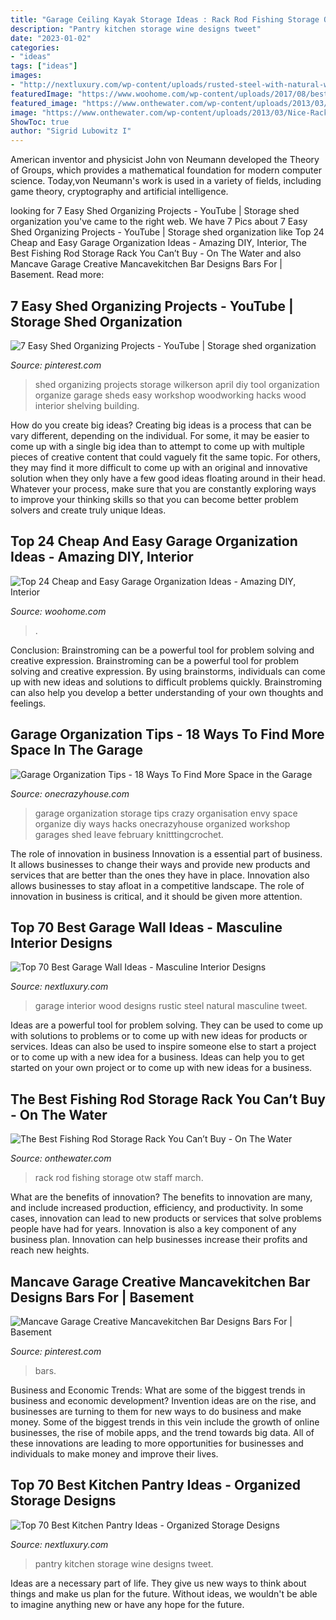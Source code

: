 ```yaml
---
title: "Garage Ceiling Kayak Storage Ideas : Rack Rod Fishing Storage Otw Staff March"
description: "Pantry kitchen storage wine designs tweet"
date: "2023-01-02"
categories:
- "ideas"
tags: ["ideas"]
images:
- "http://nextluxury.com/wp-content/uploads/rusted-steel-with-natural-wood-planks-garage-wall-interior-design.jpg"
featuredImage: "https://www.woohome.com/wp-content/uploads/2017/08/best-garage-storage-ideas-22.jpg"
featured_image: "https://www.onthewater.com/wp-content/uploads/2013/03/Nice-Rack.jpg"
image: "https://www.onthewater.com/wp-content/uploads/2013/03/Nice-Rack.jpg"
ShowToc: true
author: "Sigrid Lubowitz I"
---
```



American inventor and physicist John von Neumann developed the Theory of Groups, which provides a mathematical foundation for modern computer science. Today,von Neumann's work is used in a variety of fields, including game theory, cryptography and artificial intelligence.

	

		
looking for 7 Easy Shed Organizing Projects - YouTube | Storage shed organization you've came to the right web. We have 7 Pics about 7 Easy Shed Organizing Projects - YouTube | Storage shed organization like Top 24 Cheap and Easy Garage Organization Ideas - Amazing DIY, Interior, The Best Fishing Rod Storage Rack You Can’t Buy - On The Water and also Mancave Garage Creative Mancavekitchen Bar Designs Bars For | Basement. Read more:
		
    
## 7 Easy Shed Organizing Projects - YouTube | Storage Shed Organization

<img loading=lazy src="https://i.pinimg.com/736x/25/4a/a2/254aa2380725d77a677d2b104cb9af41.jpg" onerror="this.onerror=null;this.src='https://tse3.mm.bing.net/th?id=OIP.lV2wURrezMQEBeHib-ct_AHaEK&amp;pid=15.1';" alt="7 Easy Shed Organizing Projects - YouTube | Storage shed organization">

_Source: pinterest.com_

>shed organizing projects storage wilkerson april diy tool organization organize garage sheds easy workshop woodworking hacks wood interior shelving building. 

	

How do you create big ideas?
Creating big ideas is a process that can be vary different, depending on the individual. For some, it may be easier to come up with a single big idea than to attempt to come up with multiple pieces of creative content that could vaguely fit the same topic. For others, they may find it more difficult to come up with an original and innovative solution when they only have a few good ideas floating around in their head. Whatever your process, make sure that you are constantly exploring ways to improve your thinking skills so that you can become better problem solvers and create truly unique Ideas.

    
## Top 24 Cheap And Easy Garage Organization Ideas - Amazing DIY, Interior

<img loading=lazy src="https://www.woohome.com/wp-content/uploads/2017/08/best-garage-storage-ideas-22.jpg" onerror="this.onerror=null;this.src='https://tse1.mm.bing.net/th?id=OIP.qKqF3a0PeLphi-vk87zRCACwFh&amp;pid=15.1';" alt="Top 24 Cheap and Easy Garage Organization Ideas - Amazing DIY, Interior">

_Source: woohome.com_

>. 

	

Conclusion: Brainstroming can be a powerful tool for problem solving and creative expression.
Brainstroming can be a powerful tool for problem solving and creative expression. By using brainstorms, individuals can come up with new ideas and solutions to difficult problems quickly. Brainstroming can also help you develop a better understanding of your own thoughts and feelings.

    
## Garage Organization Tips - 18 Ways To Find More Space In The Garage

<img loading=lazy src="https://cdn.onecrazyhouse.com/wp-content/uploads/2015/02/19-garage-organization-ideas.jpg" onerror="this.onerror=null;this.src='https://tse1.mm.bing.net/th?id=OIP.CuAnlOEwCihyBUk9NjAuVgHaLH&amp;pid=15.1';" alt="Garage Organization Tips - 18 Ways To Find More Space in the Garage">

_Source: onecrazyhouse.com_

>garage organization storage tips crazy organisation envy space organize diy ways hacks onecrazyhouse organized workshop garages shed leave february knitttingcrochet. 

	

The role of innovation in business
Innovation is a essential part of business. It allows businesses to change their ways and provide new products and services that are better than the ones they have in place. Innovation also allows businesses to stay afloat in a competitive landscape. The role of innovation in business is critical, and it should be given more attention.

    
## Top 70 Best Garage Wall Ideas - Masculine Interior Designs

<img loading=lazy src="http://nextluxury.com/wp-content/uploads/rusted-steel-with-natural-wood-planks-garage-wall-interior-design.jpg" onerror="this.onerror=null;this.src='https://tse3.mm.bing.net/th?id=OIP.ywnBS0vxiBOPtBcRdnk9dgAAAA&amp;pid=15.1';" alt="Top 70 Best Garage Wall Ideas - Masculine Interior Designs">

_Source: nextluxury.com_

>garage interior wood designs rustic steel natural masculine tweet. 

	

Ideas are a powerful tool for problem solving. They can be used to come up with solutions to problems or to come up with new ideas for products or services. Ideas can also be used to inspire someone else to start a project or to come up with a new idea for a business. Ideas can help you to get started on your own project or to come up with new ideas for a business.

    
## The Best Fishing Rod Storage Rack You Can’t Buy - On The Water

<img loading=lazy src="https://www.onthewater.com/wp-content/uploads/2013/03/Nice-Rack.jpg" onerror="this.onerror=null;this.src='https://tse1.mm.bing.net/th?id=OIP.6h7iliSlBVjL8YmavxsMaQHaHT&amp;pid=15.1';" alt="The Best Fishing Rod Storage Rack You Can’t Buy - On The Water">

_Source: onthewater.com_

>rack rod fishing storage otw staff march. 

	

What are the benefits of innovation?
The benefits to innovation are many, and include increased production, efficiency, and productivity. In some cases, innovation can lead to new products or services that solve problems people have had for years. Innovation is also a key component of any business plan. Innovation can help businesses increase their profits and reach new heights.

    
## Mancave Garage Creative Mancavekitchen Bar Designs Bars For | Basement

<img loading=lazy src="https://i.pinimg.com/736x/df/16/d1/df16d13193ec3ff4f516551b69af55e2.jpg" onerror="this.onerror=null;this.src='https://tse1.mm.bing.net/th?id=OIP.3D1s9D23HuBSJB22tqK0ZQHaJ8&amp;pid=15.1';" alt="Mancave Garage Creative Mancavekitchen Bar Designs Bars For | Basement">

_Source: pinterest.com_

>bars. 

	

Business and Economic Trends: What are some of the biggest trends in business and economic development?
Invention ideas are on the rise, and businesses are turning to them for new ways to do business and make money. Some of the biggest trends in this vein include the growth of online businesses, the rise of mobile apps, and the trend towards big data. All of these innovations are leading to more opportunities for businesses and individuals to make money and improve their lives.

    
## Top 70 Best Kitchen Pantry Ideas - Organized Storage Designs

<img loading=lazy src="http://nextluxury.com/wp-content/uploads/wine-storage-kitchen-pantry-ideas.jpg" onerror="this.onerror=null;this.src='https://tse4.mm.bing.net/th?id=OIP.HedmVyolt-gbpJnWvMdeUQAAAA&amp;pid=15.1';" alt="Top 70 Best Kitchen Pantry Ideas - Organized Storage Designs">

_Source: nextluxury.com_

>pantry kitchen storage wine designs tweet. 

	

Ideas are a necessary part of life. They give us new ways to think about things and make us plan for the future. Without ideas, we wouldn't be able to imagine anything new or have any hope for the future.

